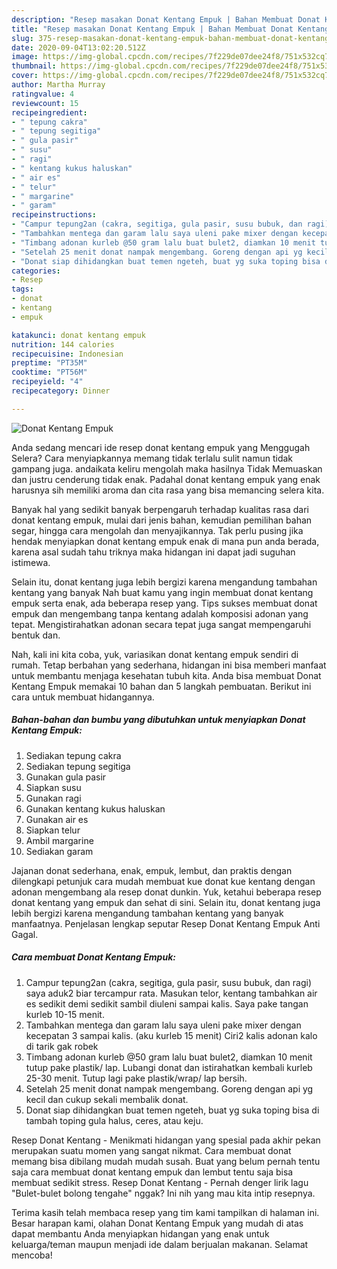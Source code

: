 ```yaml
---
description: "Resep masakan Donat Kentang Empuk | Bahan Membuat Donat Kentang Empuk Yang Lezat"
title: "Resep masakan Donat Kentang Empuk | Bahan Membuat Donat Kentang Empuk Yang Lezat"
slug: 375-resep-masakan-donat-kentang-empuk-bahan-membuat-donat-kentang-empuk-yang-lezat
date: 2020-09-04T13:02:20.512Z
image: https://img-global.cpcdn.com/recipes/7f229de07dee24f8/751x532cq70/donat-kentang-empuk-foto-resep-utama.jpg
thumbnail: https://img-global.cpcdn.com/recipes/7f229de07dee24f8/751x532cq70/donat-kentang-empuk-foto-resep-utama.jpg
cover: https://img-global.cpcdn.com/recipes/7f229de07dee24f8/751x532cq70/donat-kentang-empuk-foto-resep-utama.jpg
author: Martha Murray
ratingvalue: 4
reviewcount: 15
recipeingredient:
- " tepung cakra"
- " tepung segitiga"
- " gula pasir"
- " susu"
- " ragi"
- " kentang kukus haluskan"
- " air es"
- " telur"
- " margarine"
- " garam"
recipeinstructions:
- "Campur tepung2an (cakra, segitiga, gula pasir, susu bubuk, dan ragi) saya aduk2 biar tercampur rata. Masukan telor, kentang tambahkan air es sedikit demi sedikit sambil diuleni sampai kalis. Saya pake tangan kurleb 10-15 menit."
- "Tambahkan mentega dan garam lalu saya uleni pake mixer dengan kecepatan 3 sampai kalis. (aku kurleb 15 menit) Ciri2 kalis adonan kalo di tarik gak robek"
- "Timbang adonan kurleb @50 gram lalu buat bulet2, diamkan 10 menit tutup pake plastik/ lap. Lubangi donat dan istirahatkan kembali kurleb 25-30 menit. Tutup lagi pake plastik/wrap/ lap bersih."
- "Setelah 25 menit donat nampak mengembang. Goreng dengan api yg kecil dan cukup sekali membalik donat."
- "Donat siap dihidangkan buat temen ngeteh, buat yg suka toping bisa di tambah toping gula halus, ceres, atau keju."
categories:
- Resep
tags:
- donat
- kentang
- empuk

katakunci: donat kentang empuk 
nutrition: 144 calories
recipecuisine: Indonesian
preptime: "PT35M"
cooktime: "PT56M"
recipeyield: "4"
recipecategory: Dinner

---
```



![Donat Kentang Empuk](https://img-global.cpcdn.com/recipes/7f229de07dee24f8/751x532cq70/donat-kentang-empuk-foto-resep-utama.jpg)

Anda sedang mencari ide resep donat kentang empuk yang Menggugah Selera? Cara menyiapkannya memang tidak terlalu sulit namun tidak gampang juga. andaikata keliru mengolah maka hasilnya Tidak Memuaskan dan justru cenderung tidak enak. Padahal donat kentang empuk yang enak harusnya sih memiliki aroma dan cita rasa yang bisa memancing selera kita.

Banyak hal yang sedikit banyak berpengaruh terhadap kualitas rasa dari donat kentang empuk, mulai dari jenis bahan, kemudian pemilihan bahan segar, hingga cara mengolah dan menyajikannya. Tak perlu pusing jika hendak menyiapkan donat kentang empuk enak di mana pun anda berada, karena asal sudah tahu triknya maka hidangan ini dapat jadi suguhan istimewa.

Selain itu, donat kentang juga lebih bergizi karena mengandung tambahan kentang yang banyak Nah buat kamu yang ingin membuat donat kentang empuk serta enak, ada beberapa resep yang. Tips sukses membuat donat empuk dan mengembang tanpa kentang adalah komposisi adonan yang tepat. Mengistirahatkan adonan secara tepat juga sangat mempengaruhi bentuk dan.


Nah, kali ini kita coba, yuk, variasikan donat kentang empuk sendiri di rumah. Tetap berbahan yang sederhana, hidangan ini bisa memberi manfaat untuk membantu menjaga kesehatan tubuh kita. Anda bisa membuat Donat Kentang Empuk memakai 10 bahan dan 5 langkah pembuatan. Berikut ini cara untuk membuat hidangannya.

<!--inarticleads1-->

##### Bahan-bahan dan bumbu yang dibutuhkan untuk menyiapkan Donat Kentang Empuk:

1. Sediakan  tepung cakra
1. Sediakan  tepung segitiga
1. Gunakan  gula pasir
1. Siapkan  susu
1. Gunakan  ragi
1. Gunakan  kentang kukus haluskan
1. Gunakan  air es
1. Siapkan  telur
1. Ambil  margarine
1. Sediakan  garam


Jajanan donat sederhana, enak, empuk, lembut, dan praktis dengan dilengkapi petunjuk cara mudah membuat kue donat kue kentang dengan adonan mengembang ala resep donat dunkin. Yuk, ketahui beberapa resep donat kentang yang empuk dan sehat di sini. Selain itu, donat kentang juga lebih bergizi karena mengandung tambahan kentang yang banyak manfaatnya. Penjelasan lengkap seputar Resep Donat Kentang Empuk Anti Gagal. 

<!--inarticleads2-->

##### Cara membuat Donat Kentang Empuk:

1. Campur tepung2an (cakra, segitiga, gula pasir, susu bubuk, dan ragi) saya aduk2 biar tercampur rata. Masukan telor, kentang tambahkan air es sedikit demi sedikit sambil diuleni sampai kalis. Saya pake tangan kurleb 10-15 menit.
1. Tambahkan mentega dan garam lalu saya uleni pake mixer dengan kecepatan 3 sampai kalis. (aku kurleb 15 menit) Ciri2 kalis adonan kalo di tarik gak robek
1. Timbang adonan kurleb @50 gram lalu buat bulet2, diamkan 10 menit tutup pake plastik/ lap. Lubangi donat dan istirahatkan kembali kurleb 25-30 menit. Tutup lagi pake plastik/wrap/ lap bersih.
1. Setelah 25 menit donat nampak mengembang. Goreng dengan api yg kecil dan cukup sekali membalik donat.
1. Donat siap dihidangkan buat temen ngeteh, buat yg suka toping bisa di tambah toping gula halus, ceres, atau keju.


Resep Donat Kentang - Menikmati hidangan yang spesial pada akhir pekan merupakan suatu momen yang sangat nikmat. Cara membuat donat memang bisa dibilang mudah mudah susah. Buat yang belum pernah tentu saja cara membuat donat kentang empuk dan lembut tentu saja bisa membuat sedikit stress. Resep Donat Kentang - Pernah denger lirik lagu &#34;Bulet-bulet bolong tengahe&#34; nggak? Ini nih yang mau kita intip resepnya. 

Terima kasih telah membaca resep yang tim kami tampilkan di halaman ini. Besar harapan kami, olahan Donat Kentang Empuk yang mudah di atas dapat membantu Anda menyiapkan hidangan yang enak untuk keluarga/teman maupun menjadi ide dalam berjualan makanan. Selamat mencoba!
